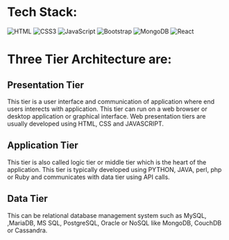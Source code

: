 # Tech Stack:
![HTML](https://img.shields.io/badge/HTML5-E34F26?style=for-the-badge&logo=html5&logoColor=white)
![CSS3](https://img.shields.io/badge/CSS3-1572B6?style=for-the-badge&logo=css3&logoColor=white)
![JavaScript](https://img.shields.io/badge/JavaScript-323330?style=for-the-badge&logo=javascript&logoColor=F7DF1E)
![Bootstrap](https://img.shields.io/badge/Bootstrap-563D7C?style=for-the-badge&logo=bootstrap&logoColor=white)
![MongoDB](https://img.shields.io/badge/MongoDB-%234ea94b.svg?style=for-the-badge&logo=mongodb&logoColor=white)
![React](https://img.shields.io/badge/react-%2320232a.svg?style=for-the-badge&logo=react&logoColor=%2361DAFB)



# Three Tier Architecture are:


## Presentation Tier
This tier is a user interface and communication of application where end users interects with application. This tier can run on a web browser or desktop application or graphical interface. Web presentation tiers are usually developed using HTML, CSS and JAVASCRIPT.


## Application Tier
This tier is also called logic tier or middle tier which is the heart of the application. This tier is typically developed using PYTHON, JAVA, perl, php or Ruby and communicates with data tier using API calls.


## Data Tier
This can be relational database management system such as MySQL, ,MariaDB, MS SQL, PostgreSQL, Oracle or NoSQL like MongoDB, CouchDB or Cassandra.

